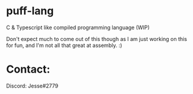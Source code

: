 # puff-lang
C &amp; Typescript like compiled programming language (WIP)

Don't expect much to come out of this though as I am just working on this for fun, and I'm not all that great at assembly. :)

# Contact:
Discord: Jesse#2779